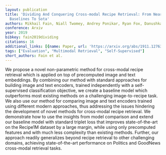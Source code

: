 ```yaml
---
layout: publication
title: 'Dividing And Conquering Cross-modal Recipe Retrieval: From Nearest Neighbours
  Baselines To Sota'
authors: Mikhail Fain, Niall Twomey, Andrey Ponikar, Ryan Fox, Danushka Bollegala
conference: Arxiv
year: 2019
bibkey: fain2019dividing
citations: 16
additional_links: [{name: Paper, url: 'https://arxiv.org/abs/1911.12763'}]
tags: ["Evaluation", "Multimodal Retrieval", "Self-Supervised"]
short_authors: Fain et al.
---
```

We propose a novel non-parametric method for cross-modal recipe retrieval
which is applied on top of precomputed image and text embeddings. By combining
our method with standard approaches for building image and text encoders,
trained independently with a self-supervised classification objective, we
create a baseline model which outperforms most existing methods on a
challenging image-to-recipe task. We also use our method for comparing image
and text encoders trained using different modern approaches, thus addressing
the issues hindering the development of novel methods for cross-modal recipe
retrieval. We demonstrate how to use the insights from model comparison and
extend our baseline model with standard triplet loss that improves
state-of-the-art on the Recipe1M dataset by a large margin, while using only
precomputed features and with much less complexity than existing methods.
Further, our approach readily generalizes beyond recipe retrieval to other
challenging domains, achieving state-of-the-art performance on Politics and
GoodNews cross-modal retrieval tasks.